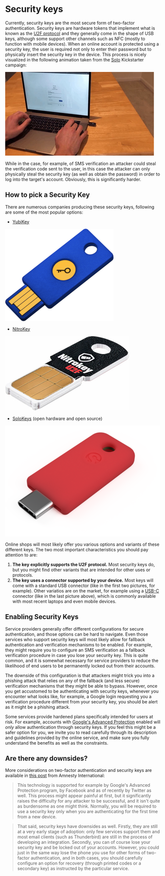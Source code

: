 # Security keys

Currently, security keys are the most secure form of two-factor authentication. Security keys are hardware tokens that implement what is known as the [U2F protocol](https://en.wikipedia.org/wiki/Universal_2nd_Factor) and they generally come in the shape of USB keys, although some support other channels such as NFC (mostly to function with mobile devices). When an online account is protected using a security key, the user is required not only to enter their password but to physically insert the security key in the device. This process is nicely visualized in the following animation taken from the [Solo](https://www.kickstarter.com/projects/conorpatrick/solo-the-first-open-source-fido2-security-key-usb) Kickstarter campaign:

![](img/solo.gif)

While in the case, for example, of SMS verification an attacker could steal the verification code sent to the user, in this case the attacker can only physically steal the security key (as well as obtain the password) in order to log into the target's account. Obviously, this is significantly harder.

## How to pick a Security Key

There are numerous companies producing these security keys, following are some of the most popular options:

- [YubiKey](https://www.yubico.com/product/security-key-by-yubico/)

![](img/yubikey.png)

- [NitroKey](https://www.nitrokey.com/)

![](img/nitrokey.jpg)

- [SoloKeys](https://www.solokeys.com/) (open hardware and open source)

![](img/solokey.png)

Online shops will most likely offer you various options and variants of these different keys. The two most important characteristics you should pay attention to are:

1. **The key explicitly supports the U2F protocol.** Most security keys do, but you might find other variants that are intended for other uses or protocols.
2. **The key uses a connector supported by your device.** Most keys will come with a standard USB connector (like in the first two pictures, for example). Other variatios are on the market, for example using a [USB-C](https://en.wikipedia.org/wiki/USB_Type-C) connector (like in the last picture above), which is commonly available with most recent laptops and even mobile devices.

## Enabling Security Keys

Service providers generally offer different configurations for secure authentication, and those options can be hard to navigate. Even those services who support security keys will most likely allow for fallback authentication and verification mechanisms to be enabled. For example, they might require you to configure an SMS verification as a fallback verification procedure in case you lose your security key. This is quite common, and it is somewhat necessary for service providers to reduce the likelihood of end users to be permanently locked out from their accounts.

The downside of this configuration is that attackers might trick you into a phishing attack that relies on any of the fallback (and less secure) verification mechanisms that they might be able to bypass. However, once you get accustomed to be authenticating with security keys, whenever you encounter what looks like, for example, a Google login requesting you a verification procedure different from your security key, you should be alert as it might be a phishing attack.

Some services provide hardened plans specifically intended for users at risk. For example, accounts with [Google's Advanced Protection](https://landing.google.com/advancedprotection/) enabled will *only* allow authentication through security keys. If you feel this might be a safer option for you, we invite you to read carefully through its description and guidelines provided by the online service, and make sure you fully understand the benefits as well as the constraints.

## Are there any downsides?

More considerations on two-factor authentication and security keys are available in [this post](https://www.amnesty.org/en/latest/research/2018/12/when-best-practice-is-not-good-enough/) from Amnesty International:

> This technology is supported for example by Google's Advanced Protection program, by Facebook and as of recently by Twitter as well. This process might appear painful at first, but it significantly raises the difficulty for any attacker to be successful, and it isn't quite as burdensome as one might think. Normally, you will be required to use a security key only when you are authenticating for the first time from a new device.

> That said, security keys have downsides as well. Firstly, they are still at a very early stage of adoption: only few services support them and most email clients (such as Thunderbird) are still in the process of developing an integration. Secondly, you can of course lose your security key and be locked out of your accounts. However, you could just in the same way lose the phone you use for other forms of two-factor authentication, and in both cases, you should carefully configure an option for recovery (through printed codes or a secondary key) as instructed by the particular service.
